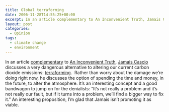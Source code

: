 ```yaml
---
title: Global terraforming
date: 2006-11-28T14:55:25+00:00
excerpt: In an article complementary to An Inconvenient Truth, Jamais Cascio discusses a very dangerous alternative to altering
layout: post
categories:
  - Opinion
tags:
  - climate change
  - environment
---
```

In an article [complementary](http://dictionary.reference.com/browse/complementary) to [An Inconvenient Truth](http://www.climatecrisis.net/), [Jamais Cascio](http://www.openthefuture.com/jamais.html) discusses a very dangerous alternative to altering our current carbon dioxide emissions: [terraforming](http://worldchanging.com/archives/003121.html).  Rather than worry about the damage we&#8217;re doing right now, he discusses the option of spending the time and money, in the future, to alter the atmosphere. It&#8217;s an interesting concept and a good bandwagon to jump on for the denialists: &#8220;It&#8217;s not really a problem and it&#8217;s not really our fault, but if it turns into a problem, we&#8217;ll find a bigger way to fix it.&#8221; An interesting proposition, I&#8217;m glad that Jamais isn&#8217;t promoting it as viable.